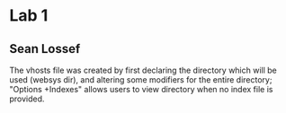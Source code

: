 # Lab 1

## Sean Lossef

The vhosts file was created by first declaring the directory which will be used (websys dir), and altering some modifiers for the entire directory; "Options +Indexes" allows users to view directory when no index file is provided.